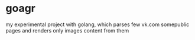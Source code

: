 goagr
=====
my experimental project with golang, which parses few vk.com somepublic pages and renders only images content from them
